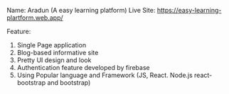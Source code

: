 Name: Aradun (A easy learning platform)
Live Site: https://easy-learning-plartform.web.app/

Feature:

1. Single Page application
2. Blog-based informative site
3. Pretty UI design and look
4. Authentication feature developed by firebase
5. Using Popular language and Framework
   (JS, React. Node.js react-bootstrap and bootstrap)

